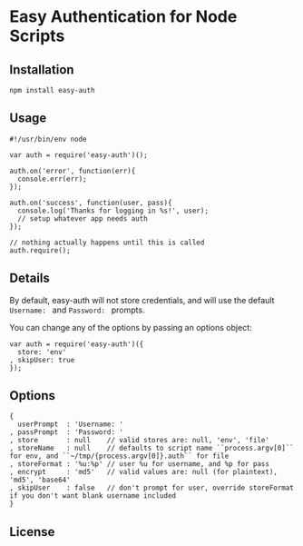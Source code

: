 # Easy Authentication for Node Scripts

## Installation

```
npm install easy-auth
```

## Usage

```
#!/usr/bin/env node

var auth = require('easy-auth')();

auth.on('error', function(err){
  console.err(err);
});

auth.on('success', function(user, pass){
  console.log('Thanks for logging in %s!', user);
  // setup whatever app needs auth
});

// nothing actually happens until this is called
auth.require();
```

## Details

By default, easy-auth will not store credentials, and will use the default
``Username: `` and ``Password: `` prompts.

You can change any of the options by passing an options object:

```
var auth = require('easy-auth')({
  store: 'env'
, skipUser: true
});
```

## Options

```
{
  userPrompt  : 'Username: '
, passPrompt  : 'Password: '
, store       : null    // valid stores are: null, 'env', 'file'
, storeName   : null    // defaults to script name ``process.argv[0]`` for env, and ``~/tmp/{process.argv[0]}.auth`` for file
, storeFormat : '%u:%p' // user %u for username, and %p for pass
, encrypt     : 'md5'   // valid values are: null (for plaintext), 'md5', 'base64'
, skipUser    : false   // don't prompt for user, override storeFormat if you don't want blank username included
}
```

## License

